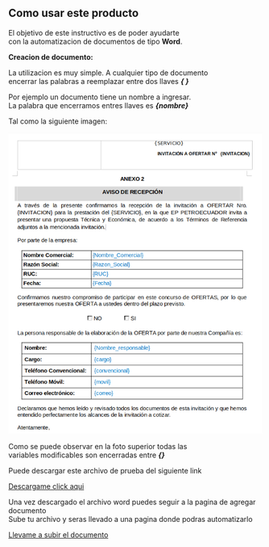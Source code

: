 Como usar este producto
------------

El objetivo de este instructivo es de poder ayudarte   
con la automatizacion de documentos de tipo **Word**.

**Creacion de documento:**    

La utilizacion es muy simple. A cualquier tipo de documento  
encerrar las palabras a reemplazar entre dos llaves ***{ }***   

Por ejemplo un documento tiene un nombre a ingresar.  
La palabra que encerramos entres llaves es ***{nombre}***   

Tal como la siguiente imagen:  

![ImagenTemplate](https://raw.githubusercontent.com/xaviSalazar/automation-doc/master/public/templates/TEMPLATE_EXAMPLE.png)


Como se puede observar en la foto superior todas las   
variables modificables son encerradas entre ***{}***

Puede descargar este archivo de prueba del siguiente link

[Descargame click aqui](https://d1d5i0xjsb5dtw.cloudfront.net/DocumentoDePrueba.docx)   

Una vez descargado el archivo word puedes seguir a la pagina de agregar documento   
Sube tu archivo y seras llevado a una pagina donde podras automatizarlo

[Llevame a subir el documento](https://xavisalazar.github.io/automation-doc/#/automation-doc/edit)
